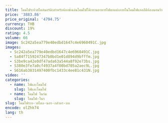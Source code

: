 ```yaml
---
title: โคมไฟระย้าสไตล์นอร์ดิกสำหรับห้องนั่งเล่นโคมไฟโต๊ะทานอาหารไฟตกแต่งภายในโคมไฟแอลอีดีห้องนอนร้านอาหารทันสมัยแบบเรียบง่าย
price: '3883.86'
price_original: '4794.75'
currency: THB
discount: 19%
rating: 4.5
volume: 66
image: Sc242a5ea779e40edbd1647c4e6960491C.jpg
images:
  - Sc242a5ea779e40edbd1647c4e6960491C.jpg
  - Sa84f7159247347b0bd1e01d894d9bfffm.jpg
  - S3be9ca42e0df47ada63a544a8f92e73bs.jpg
  - S380e3fe7a0cf4937a4f00bd705a2aec9L.jpg
  - S616ab3831497400fbc1433c4ee81c431N.jpg
video: ''
categories:
  - name: ไฟและโคมไฟ
    slug: ไฟและโคมไฟ
  - name: โคมไฟ ในร่ม
    slug: โคมไฟ-ในร
slug: โคมไฟระย-าสไตล-นอร-กสำหร-บห
encode: olZhk74
lang: th
---
```

  